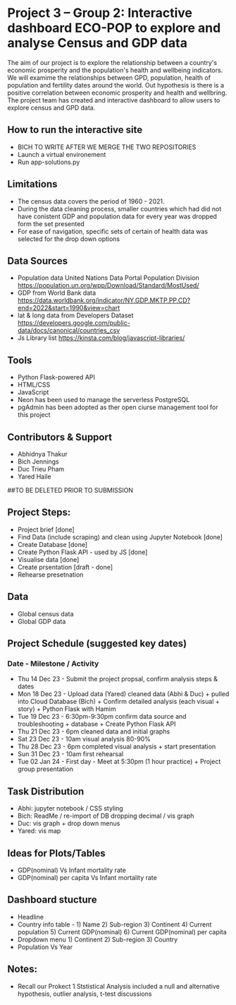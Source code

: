 # Project 3 – Group 2: Interactive dashboard ECO-POP to explore and analyse Census and GDP data
The aim of our project is to explore the relationship between a country's economic prosperity and the population's health and wellbeing indicators. We will examime the relationships between GPD, population, 
health of population and fertility dates around the world. Out hypothesis is there is a positive correlation between economic prosperity and health and wellbring.
The project team has created and interactive dashboard to allow users to explore census and GPD data.

## How to run the interactive site
- BICH TO WRITE AFTER WE MERGE THE TWO REPOSITORIES 
- Launch a virtual environement
- Run app-solutions.py

## Limitations
- The census data covers the period of 1960 - 2021.
- During the data cleaning process, smaller countries which had did not have conistent GDP and population data for every year was dropped form the set presented
- For ease of navigation, specific sets of certain of health data was selected for the drop down options

## Data Sources
- Population data United Nations Data Portal Population Division <https://population.un.org/wpp/Download/Standard/MostUsed/>
- GDP from World Bank data <https://data.worldbank.org/indicator/NY.GDP.MKTP.PP.CD?end=2022&start=1990&view=chart>
- lat & long data from Developers Dataset <https://developers.google.com/public-data/docs/canonical/countries_csv>
- Js Library list <https://kinsta.com/blog/javascript-libraries/>

## Tools
- Python Flask-powered API
- HTML/CSS
- JavaScript
- Neon has been used to manage the serverless PostgreSQL
- pgAdmin has been adopted as ther open ciurse management tool for this project

## Contributors & Support
- Abhidnya Thakur
- Bich Jennings
- Duc Trieu Pham
- Yared Haile

##TO BE DELETED PRIOR TO SUBMISSION

## Project Steps:
- Project brief [done]
- Find Data (include scraping) and clean using Jupyter Notebook [done]
- Create Database [done]
- Create Python Flask API - used by JS [done]
- Visualise data [done]
- Create prsentation [draft - done]
- Rehearse presetnation

## Data
- Global census data
- Global GDP data

## Project Schedule (suggested key dates)
### Date - Milestone / Activity
- Thu 14 Dec 23 - Submit the project propsal, confirm analysis steps & dates
- Mon 18 Dec 23 - Upload data (Yared) cleaned data (Abhi & Duc) + pulled into Cloud Database (Bich) + Confirm detailed analysis (each visual + story) + Python Flask with Hamim
- Tue 19 Dec 23 - 6:30pm-9:30pm confirm data source and troubleshooting + database + Create Python Flask API 
- Thu 21 Dec 23 - 6pm cleaned data and initial graphs
- Sat 23 Dec 23 - 10am visual analysis 80-90%
- Thu 28 Dec 23 - 6pm completed visual analysis + start presentation 
- Sun 31 Dec 23 - 10am first rehearsal 
- Tue 02 Jan 24 - First day - Meet at 5:30pm (1 hour practice) + Project group presentation


## Task Distribution
- Abhi: jupyter notebook / CSS styling 
- Bich: ReadMe / re-import of DB dropping decimal / vis graph
- Duc: vis graph + drop down menus
- Yared: vis map

## Ideas for Plots/Tables
- GDP(nominal) Vs Infant mortality rate
- GDP(nominal) per capita Vs Infant mortality rate

## Dashboard stucture
- Headline
- Country info table - 1) Name 2) Sub-region 3) Continent 4) Current population 5) Current GDP(nominal) 6) Current GDP(nominal) per capita
- Dropdown menu 1) Continent 2) Sub-region 3) Country
- Population Vs Year

## Notes:
- Recall our Prokect 1 Ststistical Analysis included a null and alternative hypothesis, outlier analysis, t-test discussions
